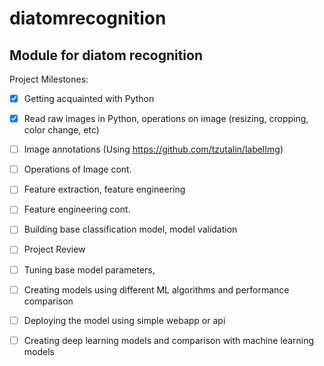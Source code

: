 # diatomrecognition

## Module for diatom recognition

Project Milestones:

- [x] Getting acquainted with Python
- [x] Read raw images in Python, operations on image (resizing, cropping, color change, etc)
- [ ] Image annotations (Using https://github.com/tzutalin/labelImg)
- [ ] Operations of Image cont.
- [ ] Feature extraction, feature engineering
- [ ] Feature engineering cont.
- [ ] Building base classification model, model validation
- [ ] Project Review
- [ ] Tuning base model parameters,
- [ ] Creating models using different ML algorithms and performance comparison
- [ ] Deploying the model using simple webapp or api
- [ ] Creating deep learning models and comparison with machine learning models

